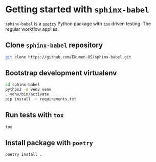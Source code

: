 # Getting started with `sphinx-babel`

`sphinx-babel` is a [`poetry`](https://python-poetry.org) Python package with [`tox`](https://tox.wiki) driven testing. The regular workflow applies.

## Clone `sphinx-babel` repository

```sh
git clone https://github.com/Ekumen-OS/sphinx-babel.git
```

## Bootstrap development virtualenv

```sh
cd sphinx-babel
python3 -m venv venv
. venv/bin/activate
pip install -r requirements.txt
```

## Run tests with `tox`

```sh
tox
```

## Install package with `poetry`

```sh
poetry install .
```

